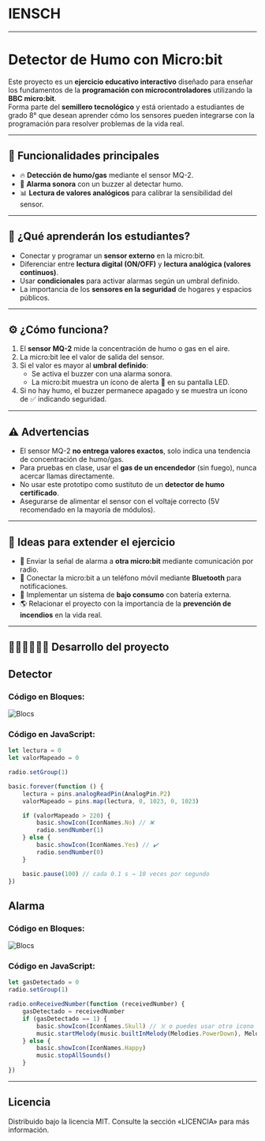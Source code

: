 # IENSCH

---

# Detector de Humo con Micro:bit

Este proyecto es un **ejercicio educativo interactivo** diseñado para enseñar los 
fundamentos de la **programación con microcontroladores** utilizando la **BBC micro:bit**.  
Forma parte del **semillero tecnológico** y está orientado a estudiantes de grado 8° 
que desean aprender cómo los sensores pueden integrarse con la programación para 
resolver problemas de la vida real.

---

## 🎯 Funcionalidades principales

- 🔥 **Detección de humo/gas** mediante el sensor MQ-2.  
- 🚨 **Alarma sonora** con un buzzer al detectar humo.  
- 📊 **Lectura de valores analógicos** para calibrar la sensibilidad del sensor.  

---

## 🧪 ¿Qué aprenderán los estudiantes?

- Conectar y programar un **sensor externo** en la micro:bit.  
- Diferenciar entre **lectura digital (ON/OFF)** y **lectura analógica (valores continuos)**.  
- Usar **condicionales** para activar alarmas según un umbral definido.  
- La importancia de los **sensores en la seguridad** de hogares y espacios públicos.  

---

## ⚙️ ¿Cómo funciona?

1. El **sensor MQ-2** mide la concentración de humo o gas en el aire.  
2. La micro:bit lee el valor de salida del sensor.  
3. Si el valor es mayor al **umbral definido**:  
   - Se activa el buzzer con una alarma sonora. 
   - La micro:bit muestra un ícono de alerta 🚨 en su pantalla LED.  
4. Si no hay humo, el buzzer permanece apagado y se muestra un ícono de ✅ indicando seguridad.

---

## ⚠️ Advertencias

- El sensor MQ-2 **no entrega valores exactos**, solo indica una tendencia de concentración de humo/gas.  
- Para pruebas en clase, usar el **gas de un encendedor** (sin fuego), nunca acercar llamas directamente.  
- No usar este prototipo como sustituto de un **detector de humo certificado**.  
- Asegurarse de alimentar el sensor con el voltaje correcto (5V recomendado en la mayoría de módulos).  

---

## 🚀 Ideas para extender el ejercicio

- 📡 Enviar la señal de alarma a **otra micro:bit** mediante comunicación por radio.  
- 📲 Conectar la micro:bit a un teléfono móvil mediante **Bluetooth** para notificaciones.  
- 🔋 Implementar un sistema de **bajo consumo** con batería externa.  
- 🌎 Relacionar el proyecto con la importancia de la **prevención de incendios** en la vida real.  

---

## 👨🏻‍💻👩🏻‍💻 Desarrollo del proyecto

## Detector

### Código en Bloques:
  ![Blocs](images/codigo-detector.png)

### Código en JavaScript: 
```JavaScript
let lectura = 0
let valorMapeado = 0

radio.setGroup(1)

basic.forever(function () {
    lectura = pins.analogReadPin(AnalogPin.P2)
    valorMapeado = pins.map(lectura, 0, 1023, 0, 1023)

    if (valorMapeado > 220) {
        basic.showIcon(IconNames.No) // ❌
        radio.sendNumber(1)
    } else {
        basic.showIcon(IconNames.Yes) // ✔️
        radio.sendNumber(0)
    }

    basic.pause(100) // cada 0.1 s → 10 veces por segundo
})
```

## Alarma

### Código en Bloques:
  ![Blocs](images/codigo-alarma.png)

### Código en JavaScript: 
```JavaScript
let gasDetectado = 0
radio.setGroup(1)

radio.onReceivedNumber(function (receivedNumber) {
    gasDetectado = receivedNumber
    if (gasDetectado == 1) {
        basic.showIcon(IconNames.Skull) // ☠️ o puedes usar otro icono
        music.startMelody(music.builtInMelody(Melodies.PowerDown), MelodyOptions.Once)
    } else {
        basic.showIcon(IconNames.Happy)
        music.stopAllSounds()
    }
})
```

---

## Licencia

Distribuido bajo la licencia MIT. Consulte la sección «LICENCIA» para más información.